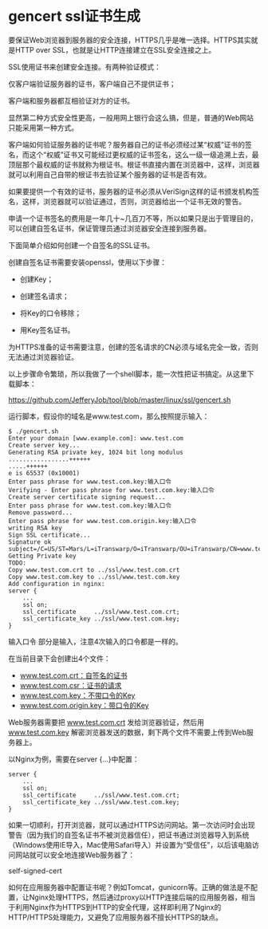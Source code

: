 # gencert ssl证书生成


要保证Web浏览器到服务器的安全连接，HTTPS几乎是唯一选择。HTTPS其实就是HTTP over SSL，也就是让HTTP连接建立在SSL安全连接之上。

SSL使用证书来创建安全连接。有两种验证模式：

仅客户端验证服务器的证书，客户端自己不提供证书；

客户端和服务器都互相验证对方的证书。

显然第二种方式安全性更高，一般用网上银行会这么搞，但是，普通的Web网站只能采用第一种方式。

客户端如何验证服务器的证书呢？服务器自己的证书必须经过某“权威”证书的签名，而这个“权威”证书又可能经过更权威的证书签名，这么一级一级追溯上去，最顶层那个最权威的证书就称为根证书。根证书直接内置在浏览器中，这样，浏览器就可以利用自己自带的根证书去验证某个服务器的证书是否有效。

如果要提供一个有效的证书，服务器的证书必须从VeriSign这样的证书颁发机构签名，这样，浏览器就可以验证通过，否则，浏览器给出一个证书无效的警告。

申请一个证书签名的费用是一年几十~几百刀不等，所以如果只是出于管理目的，可以创建自签名证书，保证管理员通过浏览器安全连接到服务器。

下面简单介绍如何创建一个自签名的SSL证书。

创建自签名证书需要安装openssl，使用以下步骤：

- 创建Key；

- 创建签名请求；

- 将Key的口令移除；

- 用Key签名证书。

为HTTPS准备的证书需要注意，创建的签名请求的CN必须与域名完全一致，否则无法通过浏览器验证。

以上步骤命令繁琐，所以我做了一个shell脚本，能一次性把证书搞定。从这里下载脚本：

https://github.com/JefferyJob/tool/blob/master/linux/ssl/gencert.sh

运行脚本，假设你的域名是www.test.com，那么按照提示输入：

```shell
$ ./gencert.sh 
Enter your domain [www.example.com]: www.test.com          
Create server key...
Generating RSA private key, 1024 bit long modulus
.................++++++
.....++++++
e is 65537 (0x10001)
Enter pass phrase for www.test.com.key:输入口令
Verifying - Enter pass phrase for www.test.com.key:输入口令
Create server certificate signing request...
Enter pass phrase for www.test.com.key:输入口令
Remove password...
Enter pass phrase for www.test.com.origin.key:输入口令
writing RSA key
Sign SSL certificate...
Signature ok
subject=/C=US/ST=Mars/L=iTranswarp/O=iTranswarp/OU=iTranswarp/CN=www.test.com
Getting Private key
TODO:
Copy www.test.com.crt to ../ssl/www.test.com.crt
Copy www.test.com.key to ../ssl/www.test.com.key
Add configuration in nginx:
server {
    ...
    ssl on;
    ssl_certificate     ../ssl/www.test.com.crt;
    ssl_certificate_key ../ssl/www.test.com.key;
}
```

输入口令 部分是输入，注意4次输入的口令都是一样的。

在当前目录下会创建出4个文件：

- www.test.com.crt：自签名的证书
- www.test.com.csr：证书的请求
- www.test.com.key：不带口令的Key
- www.test.com.origin.key：带口令的Key

Web服务器需要把 www.test.com.crt 发给浏览器验证，然后用 www.test.com.key 解密浏览器发送的数据，剩下两个文件不需要上传到Web服务器上。

以Nginx为例，需要在server {...}中配置：

```shell
server {
    ...
    ssl on;
    ssl_certificate     ../ssl/www.test.com.crt;
    ssl_certificate_key ../ssl/www.test.com.key;
}
```

如果一切顺利，打开浏览器，就可以通过HTTPS访问网站。第一次访问时会出现警告（因为我们的自签名证书不被浏览器信任），把证书通过浏览器导入到系统（Windows使用IE导入，Mac使用Safari导入）并设置为“受信任”，以后该电脑访问网站就可以安全地连接Web服务器了：

self-signed-cert

如何在应用服务器中配置证书呢？例如Tomcat，gunicorn等。正确的做法是不配置，让Nginx处理HTTPS，然后通过proxy以HTTP连接后端的应用服务器，相当于利用Nginx作为HTTPS到HTTP的安全代理，这样即利用了Nginx的HTTP/HTTPS处理能力，又避免了应用服务器不擅长HTTPS的缺点。

